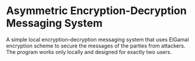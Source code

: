 # Asymmetric Encryption-Decryption Messaging System

A simple local encryption–decryption messaging system that uses ElGamal encryption scheme to secure the messages of the parties from attackers. The program works only locally and designed for exactly two users.
